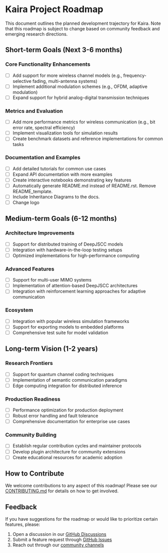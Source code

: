 # Kaira Project Roadmap

This document outlines the planned development trajectory for Kaira. Note that this roadmap is subject to change based on community feedback and emerging research directions.

## Short-term Goals (Next 3-6 months)

### Core Functionality Enhancements
- [ ] Add support for more wireless channel models (e.g., frequency-selective fading, multi-antenna systems)
- [ ] Implement additional modulation schemes (e.g., OFDM, adaptive modulation)
- [ ] Expand support for hybrid analog-digital transmission techniques

### Metrics and Evaluation
- [ ] Add more performance metrics for wireless communication (e.g., bit error rate, spectral efficiency)
- [ ] Implement visualization tools for simulation results
- [ ] Create benchmark datasets and reference implementations for common tasks

### Documentation and Examples
- [ ] Add detailed tutorials for common use cases
- [ ] Expand API documentation with more examples
- [ ] Create interactive notebooks demonstrating key features
- [ ] Automatically generate README.md instead of README.rst. Remove README_template.
- [ ] Include Inheritance Diagrams to the docs.
- [ ] Change logo

## Medium-term Goals (6-12 months)

### Architecture Improvements
- [ ] Support for distributed training of DeepJSCC models
- [ ] Integration with hardware-in-the-loop testing setups
- [ ] Optimized implementations for high-performance computing

### Advanced Features
- [ ] Support for multi-user MIMO systems
- [ ] Implementation of attention-based DeepJSCC architectures
- [ ] Integration with reinforcement learning approaches for adaptive communication

### Ecosystem
- [ ] Integration with popular wireless simulation frameworks
- [ ] Support for exporting models to embedded platforms
- [ ] Comprehensive test suite for model validation

## Long-term Vision (1-2 years)

### Research Frontiers
- [ ] Support for quantum channel coding techniques
- [ ] Implementation of semantic communication paradigms
- [ ] Edge computing integration for distributed inference

### Production Readiness
- [ ] Performance optimization for production deployment
- [ ] Robust error handling and fault tolerance
- [ ] Comprehensive documentation for enterprise use cases

### Community Building
- [ ] Establish regular contribution cycles and maintainer protocols
- [ ] Develop plugin architecture for community extensions
- [ ] Create educational resources for academic adoption

## How to Contribute

We welcome contributions to any aspect of this roadmap! Please see our [CONTRIBUTING.md](CONTRIBUTING.md) for details on how to get involved.

## Feedback

If you have suggestions for the roadmap or would like to prioritize certain features, please:
1. Open a discussion in our [GitHub Discussions](https://github.com/ipc-lab/kaira/discussions)
2. Submit a feature request through [GitHub Issues](https://github.com/ipc-lab/kaira/issues)
3. Reach out through our [community channels](README.md#support)